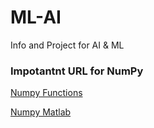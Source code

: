 # ML-AI
Info and Project for AI &amp; ML

### Impotantnt URL for NumPy

[Numpy Functions](https://docs.scipy.org/doc/)

[Numpy Matlab](https://matplotlib.org/)
